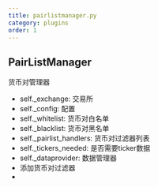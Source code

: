 ```yaml
---
title: pairlistmanager.py
category: plugins
order: 1
---
```


## PairListManager
货币对管理器
- self._exchange: 交易所
- self._config: 配置
- self._whitelist: 货币对白名单
- self._blacklist: 货币对黑名单
- self._pairlist_handlers: 货币对过滤器列表
- self._tickers_needed: 是否需要ticker数据
- self._dataprovider: 数据管理器
- 添加货币对过滤器
- 